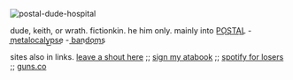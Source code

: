 ![postal-dude-hospital](https://github.com/user-attachments/assets/605d36e2-7ae2-498a-9060-c5dd16bd13a2)

dude, keith, or wrath. fictionkin. he him only. mainly into P͟O͟S͟T͟A͟L͟ - m͟e͟t͟a͟l͟o͟c͟a͟l͟y͟p͟s͟e͟ - b͟a͟n͟d͟o͟m͟s͟


sites also in links. [leave a shout here](https://www.last.fm/user/corpsehem) ;; [sign my atabook](https://prophetoffalsehope.atabook.org/) ;; [spotify for losers](https://open.spotify.com/user/31iydpcy5qoohkge2fdzy2oukuvy?si=176a4b6954e5440d) ;; [guns.co](https://guns.lol/deadgirls)

